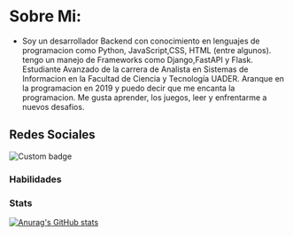 # Sobre Mi:
- Soy un desarrollador Backend con conocimiento en lenguajes de programacion como Python, JavaScript,CSS, HTML (entre algunos). tengo un manejo de Frameworks como Django,FastAPI y Flask. Estudiante Avanzado de la carrera de Analista en Sistemas de Informacion en la Facultad de Ciencia y Tecnología UADER. Aranque en la programacion en 2019 y puedo decir que me encanta la programacion. Me gusta aprender, los juegos, leer y enfrentarme a nuevos desafios.

## Redes Sociales

<img alt="Custom badge" src="https://img.shields.io/endpoint?color=blue&label=LinkedIn&logo=linkedin&logoColor=blue&url=https%3A%2F%2Fwww.linkedin.com%2Fin%2Fn%25C3%25A9stor-daniel-escobar-03a620150%2F">

### Habilidades


### Stats
[![Anurag's GitHub stats](https://github-readme-stats.vercel.app/api?username=PelaGOD)](https://github.com/anuraghazra/github-readme-stats)



<!--
**PelaGOD/PelaGOD** is a ✨ _special_ ✨ repository because its `README.md` (this file) appears on your GitHub profile.

Here are some ideas to get you started:

- 🔭 I’m currently working on ...
- 🌱 I’m currently learning ...
- 👯 I’m looking to collaborate on ...
- 🤔 I’m looking for help with ...
- 💬 Ask me about ...
- 📫 How to reach me: ...
- 😄 Pronouns: ...
- ⚡ Fun fact: ...
-->
